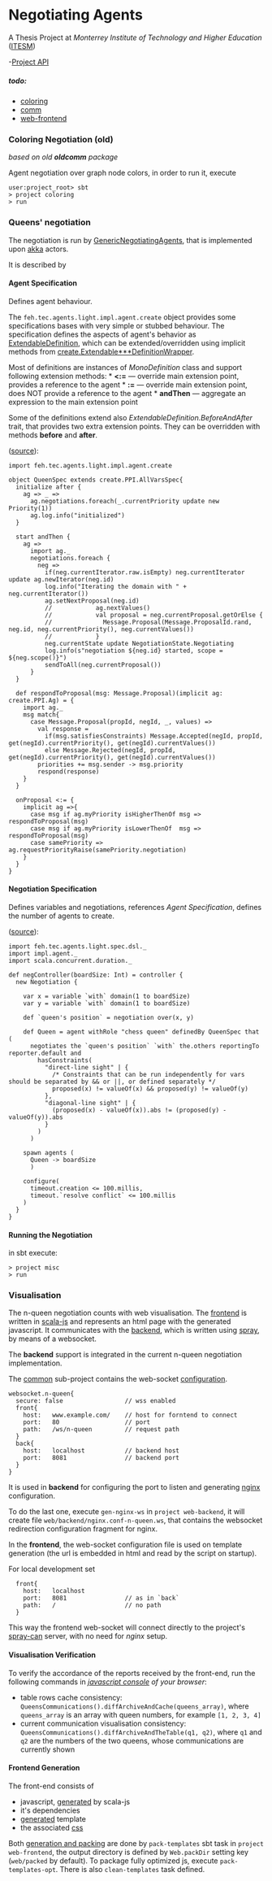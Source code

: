 Negotiating Agents
===
A Thesis Project at *Monterrey Institute of Technology and Higher Education* ([ITESM](http:/itesm.mx/))

-[Project API](http://fehu.github.io/agent-negotiation/unidoc/package.html)

##### todo:
  * [coloring](coloring/todo.md)
  * [comm](comm/todo.md)
  * [web-frontend](web/frontend/todo.md)

### Coloring Negotiation (old)
*based on old __oldcomm__ package*

Agent negotiation over graph node colors, in order to run it, execute
```
user:project_root> sbt
> project coloring
> run
```

### Queens' negotiation

The negotiation is run by [GenericNegotiatingAgents](misc/src/main/scala/feh/tec/agents/GenericNegotiatingAgent.scala),
that is implemented upon [akka](http://akka.io) actors.

It is described by

#### Agent Specification
Defines agent behaviour.

The `feh.tec.agents.light.impl.agent.create` object provides some specifications bases with very simple or stubbed behaviour.
The specification defines the aspects of agent's behavior as [ExtendableDefinition](comm-light/src/main/scala/feh/tec/agents/light/spec/ExtendableDefinition.scala),
    which can be extended/overridden using implicit methods from [create.Extendable***DefinitionWrapper](comm-light/src/main/scala/feh/tec/agents/light/impl/agent/create.scala).

Most of definitions are instances of *MonoDefinition* class and support following extension methods:
     * **<:=** ― override main extension  point, provides a reference to the agent
     * **:=**  ― override main extension  point, does NOT provide a reference to the agent
     * **andThen** ― aggregate an expression to the main extension point
      
Some of the definitions extend also *ExtendableDefinition.BeforeAndAfter* trait, that provides two extra extension points.
  They can be overridden with methods **before** and **after**.

([source](misc/src/main/scala/feh/tec/agents/light/QueenSpec.scala)):
```
import feh.tec.agents.light.impl.agent.create

object QueenSpec extends create.PPI.AllVarsSpec{
  initialize after {
    ag => _ =>
      ag.negotiations.foreach(_.currentPriority update new Priority(1))
      ag.log.info("initialized")
  }
  
  start andThen {
    ag =>
      import ag._
      negotiations.foreach {
        neg =>
          if(neg.currentIterator.raw.isEmpty) neg.currentIterator update ag.newIterator(neg.id)
          log.info("Iterating the domain with " + neg.currentIterator())
          ag.setNextProposal(neg.id)
          //            ag.nextValues()
          //            val proposal = neg.currentProposal.getOrElse {
          //              Message.Proposal(Message.ProposalId.rand, neg.id, neg.currentPriority(), neg.currentValues())
          //            }
          neg.currentState update NegotiationState.Negotiating
          log.info(s"negotiation ${neg.id} started, scope = ${neg.scope()}")
          sendToAll(neg.currentProposal())
      }
  }

  def respondToProposal(msg: Message.Proposal)(implicit ag: create.PPI.Ag) = {
    import ag._
    msg match{
      case Message.Proposal(propId, negId, _, values) =>
        val response =
          if(msg.satisfiesConstraints) Message.Accepted(negId, propId, get(negId).currentPriority(), get(negId).currentValues())
          else Message.Rejected(negId, propId, get(negId).currentPriority(), get(negId).currentValues())
        priorities += msg.sender -> msg.priority
        respond(response)
    }
  }

  onProposal <:= {
    implicit ag =>{
      case msg if ag.myPriority isHigherThenOf msg => respondToProposal(msg)
      case msg if ag.myPriority isLowerThenOf  msg => respondToProposal(msg)
      case samePriority => ag.requestPriorityRaise(samePriority.negotiation)
    }
  }  
}
```

#### Negotiation Specification
Defines variables and negotiations, references *Agent Specification*, defines the number of agents to create.  

([source](misc/src/main/scala/feh/tec/agents/light/QueenNegotiationApp.scala)):
```
import feh.tec.agents.light.spec.dsl._
import impl.agent._
import scala.concurrent.duration._

def negController(boardSize: Int) = controller {
  new Negotiation {

    var x = variable `with` domain(1 to boardSize)
    var y = variable `with` domain(1 to boardSize)

    def `queen's position` = negotiation over(x, y)

    def Queen = agent withRole "chess queen" definedBy QueenSpec that (
      negotiates the `queen's position` `with` the.others reportingTo reporter.default and
        hasConstraints(
          "direct-line sight" | {
            /* Constraints that can be run independently for vars should be separated by && or ||, or defined separately */
            proposed(x) != valueOf(x) && proposed(y) != valueOf(y)
          },
          "diagonal-line sight" | {
            (proposed(x) - valueOf(x)).abs != (proposed(y) - valueOf(y)).abs
          }
        )
      )

    spawn agents (
      Queen -> boardSize
      )

    configure(
      timeout.creation <= 100.millis,
      timeout.`resolve conflict` <= 100.millis
    )
  }
}
```

#### Running the Negotiation

in sbt execute:
```
> project misc
> run
```

### Visualisation
 
The n-queen negotiation counts with web visualisation. The [frontend](web/frontend) is written in [scala-js](http://scala-js.org) and represents an html page with the generated javascript. It communicates with the [backend](web/backend), which is written using [spray](http://spray.io), by means of a websocket. 

The **backend** support is integrated in the current n-queen negotiation implementation.

The [common](web/common) sub-project contains the web-socket [configuration](web/common/src/main/resources/websocket.conf).
```
websocket.n-queen{
  secure: false                 // wss enabled
  front{
    host:   www.example.com/    // host for forntend to connect
    port:   80                  // port 
    path:   /ws/n-queen         // request path
  }
  back{
    host:   localhost           // backend host
    port:   8081                // backend port
  }
}
```

It is used in **backend** for configuring the port to listen and generating [nginx](http://nginx.org/) configuration.

To do the last one, execute `gen-nginx-ws` in `project web-backend`, it will create file `web/backend/nginx.conf-n-queen.ws`, that contains the websocket redirection configuration fragment for nginx.

In the **frontend**, the web-socket configuration file is used on template generation (the url is embedded in html and read by the script on startup).

For local development set 
```
  front{
    host:   localhost
    port:   8081                // as in `back`
    path:   /                   // no path
  }
```
This way the frontend web-socket will connect directly to the project's [spray-can](https://github.com/spray/spray-can) server, with no need for *nginx* setup. 

#### Visualisation Verification

To verify the accordance of the reports received by the front-end, run the following commands in *[javascript console](http://webmasters.stackexchange.com/questions/8525/how-to-open-the-javascript-console-in-different-browsers) of your browser*: 
 * table rows cache consistency: `QueensCommunications().diffArchiveAndCache(queens_array)`, where `queens_array` is an array with queen numbers, for example `[1, 2, 3, 4]`
 * current communication visualisation consistency: `QueensCommunications().diffArchiveAndTheTable(q1, q2)`, where `q1` and `q2` are the numbers of the two queens, whose communications are currently shown 

#### Frontend Generation

The front-end consists of
* javascript, [generated](web/frontend/src/main/scala/feh/tec/web/NQueen.scala) by scala-js
* it's dependencies
* [generated](web/frontend/src/main/scala/feh/tec/web/gen/NQueenTemplate.scala) template
* the associated [css](web/frontend/styles/n-queen)

Both [generation and packing](web/frontend/src/main/scala/feh/tec/web/util/PackTemplates.scala) are done by `pack-templates` sbt task in `project web-frontend`, the output directory is defined by `Web.packDir` setting key 
(`web/packed` by default). To package fully optimized js, execute `pack-templates-opt`. There is also `clean-templates` task defined.

